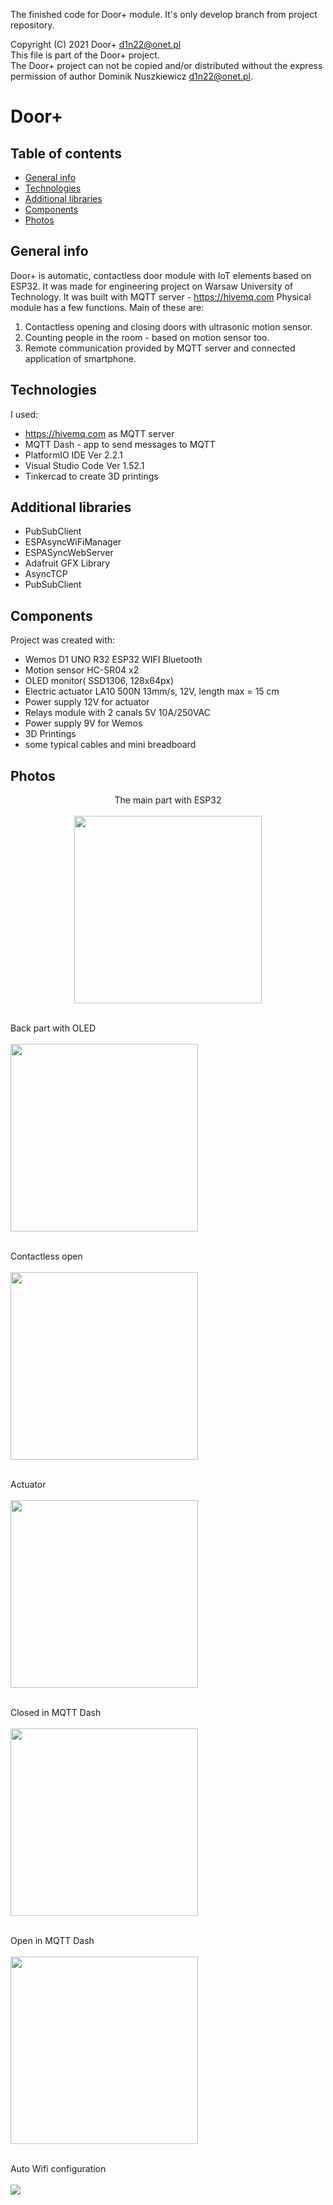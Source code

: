 
The finished code for Door+ module. It's only develop branch from project repository.

Copyright (C) 2021 Door+ <d1n22@onet.pl><br>
This file is part of the Door+ project.<br>
The Door+ project can not be copied and/or distributed without the express<br>
permission of author Dominik Nuszkiewicz <d1n22@onet.pl>.<br>


# Door+

## Table of contents
* [General info](#general-info)
* [Technologies](#technologies)
* [Additional libraries](#libraries)
* [Components](#components)
* [Photos](#photos)


## General info
Door+ is automatic, contactless door module with IoT elements based on ESP32. It was made for engineering project on Warsaw University of Technology. It was built with MQTT server - https://hivemq.com
Physical module has a few functions. Main of these are:

1. Contactless opening and closing doors with ultrasonic motion sensor.
2. Counting people in the room - based on motion sensor too.
3. Remote communication provided by MQTT server and connected application of smartphone.


## Technologies
I used:
* https://hivemq.com as MQTT server
* MQTT Dash - app to send messages to MQTT
* PlatformIO IDE Ver 2.2.1
* Visual Studio Code Ver 1.52.1
* Tinkercad to create 3D printings

## Additional libraries
* PubSubClient 
* ESPAsyncWiFiManager
* ESPASyncWebServer
* Adafruit GFX Library
* AsyncTCP
* PubSubClient



## Components
Project was created with:
* Wemos D1 UNO R32 ESP32 WIFI Bluetooth
* Motion sensor HC-SR04 x2
* OLED monitor( SSD1306, 128x64px)
* Electric actuator LA10 500N 13mm/s, 12V, length max = 15 cm
* Power supply 12V for actuator
* Relays module with 2 canals 5V 10A/250VAC
* Power supply 9V for Wemos
* 3D Printings
* some typical cables and mini breadboard


## Photos


<p align="center">
  The main part with ESP32<br><br>
  <img width="300" src="https://github.com/ninjavaz/door_plus/blob/main/Photos/1.png?raw=true"><br><br>

  Back part with OLED<br><br>
  <img width="300" src="https://github.com/ninjavaz/door_plus/blob/main/Photos/2.png?raw=true"><br><br>
  
  Contactless open<br><br>
  <img width="300" src="https://github.com/ninjavaz/door_plus/blob/main/Photos/3.png?raw=true"><br><br>
  
  Actuator<br><br>
  <img width="300" src="https://github.com/ninjavaz/door_plus/blob/main/Photos/4.png?raw=true"><br><br>

  Closed in MQTT Dash<br><br>
  <img width="300" src="https://github.com/ninjavaz/door_plus/blob/main/Photos/telefon2.png?raw=true"><br><br>
  
  Open in MQTT Dash<br><br>
  <img width="300" src="https://github.com/ninjavaz/door_plus/blob/main/Photos/telefon_3.png?raw=true"><br><br>
  
  Auto Wifi configuration<br><br>
  <img align="center" src="https://github.com/ninjavaz/door_plus/blob/main/Photos/wifi_config.png?raw=true"><br><br>



</p>

